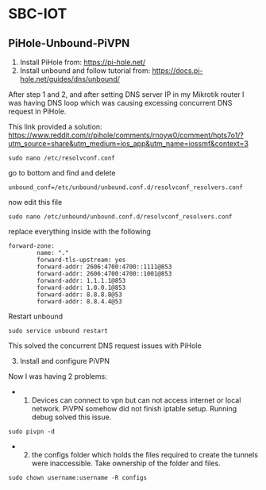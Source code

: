 # SBC-IOT

## PiHole-Unbound-PiVPN


1. Install PiHole from: 
https://pi-hole.net/
2. Install unbound and follow tutorial from:
https://docs.pi-hole.net/guides/dns/unbound/

After step 1 and 2, and after setting DNS server IP in my Mikrotik router I was having DNS loop which was causing excessing concurrent DNS request in PiHole. 

This link provided a solution: https://www.reddit.com/r/pihole/comments/rnoyw0/comment/hpts7o1/?utm_source=share&utm_medium=ios_app&utm_name=iossmf&context=3
```
sudo nano /etc/resolvconf.conf
```
go to bottom and find and delete 
```
unbound_conf=/etc/unbound/unbound.conf.d/resolvconf_resolvers.conf
```

now edit this file
```
sudo nano /etc/unbound/unbound.conf.d/resolvconf_resolvers.conf
```
replace everything inside with the following

```
forward-zone:
        name: "."
        forward-tls-upstream: yes
        forward-addr: 2606:4700:4700::1111@853
        forward-addr: 2606:4700:4700::1001@853
        forward-addr: 1.1.1.1@853
        forward-addr: 1.0.0.1@853
        forward-addr: 8.8.8.8@53
        forward-addr: 8.8.4.4@53
```
Restart unbound
```
sudo service unbound restart
```
This solved the concurrent DNS request issues with PiHole

3. Install and configure PiVPN

Now I was having 2 problems:

* 1. Devices can connect to vpn but can not access internet or local network. PiVPN somehow did not finish iptable setup. Running debug solved this issue.
```
sudo pivpn -d
```
* 2. the configs folder which holds the files required to create the tunnels were inaccessible. Take ownership of the folder and files.
```
sudo chown username:username -R configs
```